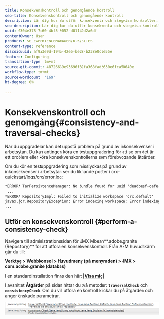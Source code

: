 ```yaml
---
title: Konsekvenskontroll och genomgående kontroll
seo-title: Konsekvenskontroll och genomgående kontroll
description: Lär dig hur du utför konsekventa och stegvisa kontroller.
seo-description: Lär dig hur du utför konsekventa och stegvisa kontroller.
uuid: 0304e378-7c60-4bf5-9052-d01149d2a6df
contentOwner: User
products: SG_EXPERIENCEMANAGER/6.5/SITES
content-type: reference
discoiquuid: af9a3e9d-194a-42e5-be28-b238e0c1e55e
feature: Configuring
translation-type: tm+mt
source-git-commit: 48726639e93696f32fa368fad2630e6fca50640e
workflow-type: tm+mt
source-wordcount: '169'
ht-degree: 0%

---
```



# Konsekvenskontroll och genomgång{#consistency-and-traversal-checks}

När du uppgraderar kan det uppstå problem på grund av inkonsekvenser i arbetsytan. Du kan antingen köra en testuppgradering för att se om det är ett problem eller köra konsekvenskontrollerna som förebyggande åtgärder.

Om du kör en testuppgradering som misslyckas på grund av inkonsekvenser i arbetsytan ser du liknande poster i crx-quickstart/logs/crx/error.log:

```xml
*ERROR* TarPersistenceManager: No bundle found for uuid 'deadbeef-cafe-babe-cafe-babecafebabe'
 ...
*ERROR* RepositoryImpl: Failed to initialize workspace 'crx.default'
javax.jcr.RepositoryException: Error indexing workspace: Error indexing workspace: Error indexing workspace
...
```

## Utför en konsekvenskontroll {#perform-a-consistency-check}

Navigera till administrationssidan för JMX Mbean**.adobe.granite (Repository)** för att utföra en konsekvenskontroll. Från AEM huvudskärm går du till:

**Verktyg > Webbkonsol > Huvudmeny (på menyraden) > JMX > com.adobe.granite (databas)**

I en standardinstallation finns den här:  **[|Visa mig|](http://localhost:4502/system/console/jmx/com.adobe.granite%3Atype%3DRepository)**

I avsnittet **Åtgärder** på sidan hittar du två metoder: **`traversalCheck`** och **`consistencyCheck`**. Om du vill utföra en kontroll klickar du på åtgärden och anger önskade parametrar.

![chlimage_1-117](assets/chlimage_1-117.png)

